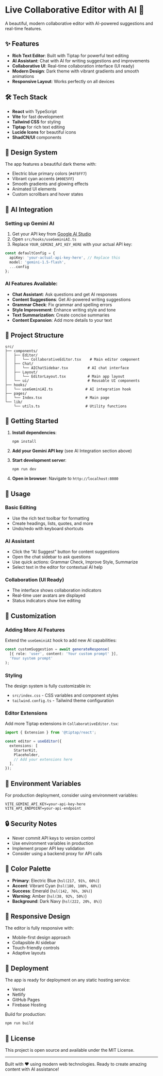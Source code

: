 # Live Collaborative Editor with AI 🚀

A beautiful, modern collaborative editor with AI-powered suggestions and real-time features.

## ✨ Features

- **Rich Text Editor**: Built with Tiptap for powerful text editing
- **AI Assistant**: Chat with AI for writing suggestions and improvements
- **Collaborative UI**: Real-time collaboration interface (UI ready)
- **Modern Design**: Dark theme with vibrant gradients and smooth animations
- **Responsive Layout**: Works perfectly on all devices

## 🛠️ Tech Stack

- **React** with TypeScript
- **Vite** for fast development
- **Tailwind CSS** for styling
- **Tiptap** for rich text editing
- **Lucide Icons** for beautiful icons
- **ShadCN/UI** components

## 🎨 Design System

The app features a beautiful dark theme with:
- Electric blue primary colors (`#4F8FF7`)
- Vibrant cyan accents (`#00E5FF`)
- Smooth gradients and glowing effects
- Animated UI elements
- Custom scrollbars and hover states

## 🤖 AI Integration

### Setting up Gemini AI

1. Get your API key from [Google AI Studio](https://makersuite.google.com/app/apikey)
2. Open `src/hooks/useGeminiAI.ts`
3. Replace `YOUR_GEMINI_API_KEY_HERE` with your actual API key:

```typescript
const defaultConfig = {
  apiKey: 'your-actual-api-key-here', // Replace this
  model: 'gemini-1.5-flash',
  ...config
};
```

### AI Features Available:
- **Chat Assistant**: Ask questions and get AI responses
- **Content Suggestions**: Get AI-powered writing suggestions
- **Grammar Check**: Fix grammar and spelling errors
- **Style Improvement**: Enhance writing style and tone
- **Text Summarization**: Create concise summaries
- **Content Expansion**: Add more details to your text

## 📁 Project Structure

```
src/
├── components/
│   ├── Editor/
│   │   └── CollaborativeEditor.tsx    # Main editor component
│   ├── Chat/
│   │   └── AIChatSidebar.tsx         # AI chat interface
│   ├── Layout/
│   │   └── EditorLayout.tsx          # Main app layout
│   └── ui/                           # Reusable UI components
├── hooks/
│   └── useGeminiAI.ts               # AI integration hook
├── pages/
│   └── Index.tsx                    # Main page
└── lib/
    └── utils.ts                     # Utility functions
```

## 🚀 Getting Started

1. **Install dependencies**:
   ```bash
   npm install
   ```

2. **Add your Gemini API key** (see AI Integration section above)

3. **Start development server**:
   ```bash
   npm run dev
   ```

4. **Open in browser**: Navigate to `http://localhost:8080`

## 🎯 Usage

### Basic Editing
- Use the rich text toolbar for formatting
- Create headings, lists, quotes, and more
- Undo/redo with keyboard shortcuts

### AI Assistant
- Click the "AI Suggest" button for content suggestions
- Open the chat sidebar to ask questions
- Use quick actions: Grammar Check, Improve Style, Summarize
- Select text in the editor for contextual AI help

### Collaboration (UI Ready)
- The interface shows collaboration indicators
- Real-time user avatars are displayed
- Status indicators show live editing

## 🔧 Customization

### Adding More AI Features
Extend the `useGeminiAI` hook to add new AI capabilities:

```typescript
const customSuggestion = await generateResponse(
  [{ role: 'user', content: 'Your custom prompt' }],
  'Your system prompt'
);
```

### Styling
The design system is fully customizable in:
- `src/index.css` - CSS variables and component styles
- `tailwind.config.ts` - Tailwind theme configuration

### Editor Extensions
Add more Tiptap extensions in `CollaborativeEditor.tsx`:

```typescript
import { Extension } from '@tiptap/react';

const editor = useEditor({
  extensions: [
    StarterKit,
    Placeholder,
    // Add your extensions here
  ],
});
```

## 📝 Environment Variables

For production deployment, consider using environment variables:

```env
VITE_GEMINI_API_KEY=your-api-key-here
VITE_API_ENDPOINT=your-api-endpoint
```

## 🔒 Security Notes

- Never commit API keys to version control
- Use environment variables in production
- Implement proper API key validation
- Consider using a backend proxy for API calls

## 🎨 Color Palette

- **Primary**: Electric Blue (`hsl(217, 91%, 60%)`)
- **Accent**: Vibrant Cyan (`hsl(180, 100%, 60%)`)
- **Success**: Emerald (`hsl(142, 76%, 36%)`)
- **Warning**: Amber (`hsl(38, 92%, 50%)`)
- **Background**: Dark Navy (`hsl(222, 20%, 8%)`)

## 📱 Responsive Design

The editor is fully responsive with:
- Mobile-first design approach
- Collapsible AI sidebar
- Touch-friendly controls
- Adaptive layouts

## 🚀 Deployment

The app is ready for deployment on any static hosting service:
- Vercel
- Netlify
- GitHub Pages
- Firebase Hosting

Build for production:
```bash
npm run build
```

## 📄 License

This project is open source and available under the MIT License.

---

Built with ❤️ using modern web technologies. Ready to create amazing content with AI assistance!